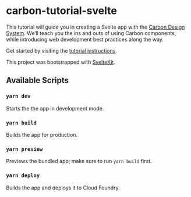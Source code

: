 # carbon-tutorial-svelte

This tutorial will guide you in creating a Svelte app with the [Carbon Design System](https://www.carbondesignsystem.com/). We’ll teach you the ins and outs of using Carbon components, while introducing web development best practices along the way.

Get started by visiting the [tutorial instructions](https://www.carbondesignsystem.com/tutorial/svelte/overview/).

This project was bootstrapped with [SvelteKit](https://kit.svelte.dev/).

## Available Scripts

### `yarn dev`

Starts the the app in development mode.

### `yarn build`

Builds the app for production.

### `yarn preview`

Previews the bundled app; make sure to run `yarn build` first.

### `yarn deploy`

Builds the app and deploys it to Cloud Foundry.
